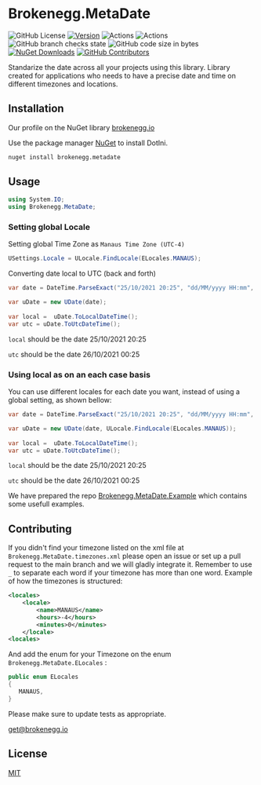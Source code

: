 # Brokenegg.MetaDate


![GitHub License](https://img.shields.io/github/license/brokenegg-io/Brokenegg.MetaDate)
[![Version](https://img.shields.io/badge/version-0.0.1.RC-red.svg)](https://semver.org)
![Actions](https://github.com/brokenegg-io/Brokenegg.MetaDate/actions/workflows/ci.yml/badge.svg)
![Actions](https://github.com/brokenegg-io/Brokenegg.MetaDate/actions/workflows/release.yml/badge.svg)
![GitHub branch checks state](https://img.shields.io/github/checks-status/brokenegg-io/Brokenegg.MetaDate/dev)
![GitHub code size in bytes](https://img.shields.io/github/languages/code-size/brokenegg-io/Brokenegg.MetaDate)
[![NuGet Downloads](https://img.shields.io/nuget/dt/Brokenegg.MetaDate.svg)](https://www.nuget.org/packages/Brokenegg.MetaDate/)
[![GitHub Contributors](https://img.shields.io/github/contributors/brokenegg-io/Brokenegg.MetaDate)](https://github.com/brokenegg-io/Brokenegg.MetaDate/graphs/contributors)
            
Standarize the date across all your projects using this library. Library created for applications who needs to have a precise date and time on different timezones and locations.

## Installation

Our profile on the NuGet library [brokenegg.io](https://www.nuget.org/profiles/brokenegg.io)

Use the package manager [NuGet](https://www.nuget.org/) to install DotIni.

```bash
nuget install brokenegg.metadate
```

## Usage

```csharp
using System.IO;
using Brokenegg.MetaDate;
```

### Setting global Locale 

Setting global Time Zone as `Manaus Time Zone (UTC-4)`

```csharp
USettings.Locale = ULocale.FindLocale(ELocales.MANAUS);
```

Converting date local to UTC (back and forth)

```csharp
var date = DateTime.ParseExact("25/10/2021 20:25", "dd/MM/yyyy HH:mm", null);

var uDate = new UDate(date);
            
var local =  uDate.ToLocalDateTime();
var utc = uDate.ToUtcDateTime();
```

`local` should be the date 25/10/2021 20:25

`utc`  should be the date 26/10/2021 00:25

### Using local as on an each case basis

You can use different locales for each date you want, instead of using a global setting, as shown bellow:

```csharp
var date = DateTime.ParseExact("25/10/2021 20:25", "dd/MM/yyyy HH:mm", null);

var uDate = new UDate(date, ULocale.FindLocale(ELocales.MANAUS));
            
var local =  uDate.ToLocalDateTime();
var utc = uDate.ToUtcDateTime();
```

`local` should be the date 25/10/2021 20:25

`utc`  should be the date 26/10/2021 00:25

We have prepared the repo [Brokenegg.MetaDate.Example](https://github.com/brokenegg-io/Brokenegg.MetaDate.Example) which contains some usefull examples.

## Contributing

If you didn't find your timezone listed on the xml file at `Brokenegg.MetaDate.timezones.xml` please open an issue or set up a pull request to the main branch and we will gladly integrate it. Remember to use `_` to separate each word if your timezone has more than one word.
Example of how the timezones is structured:

```xml
<locales>
    <locale>
        <name>MANAUS</name>
        <hours>-4</hours>
        <minutes>0</minutes>
    </locale>
<locales>    
```

And add the enum for your Timezone on the enum `Brokenegg.MetaDate.ELocales` :

```csharp
public enum ELocales
{
   MANAUS,
}
````

Please make sure to update tests as appropriate.

[get@brokenegg.io](mailto:get@brokenegg.io)

## License
[MIT](https://choosealicense.com/licenses/mit/)
